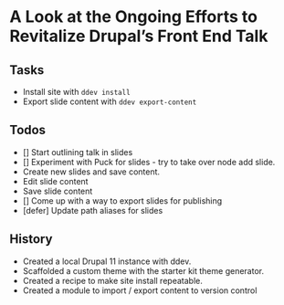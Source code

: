 # A Look at the Ongoing Efforts to Revitalize Drupal’s Front End Talk

## Tasks

- Install site with `ddev install`
- Export slide content with `ddev export-content`

## Todos

- [] Start outlining talk in slides
- [] Experiment with Puck for slides - try to take over node add slide.
- Create new slides and save content.
- Edit slide content
- Save slide content
- [] Come up with a way to export slides for publishing
- [defer] Update path aliases for slides

## History

- Created a local Drupal 11 instance with ddev.
- Scaffolded a custom theme with the starter kit theme generator.
- Created a recipe to make site install repeatable.
- Created a module to import / export content to version control
